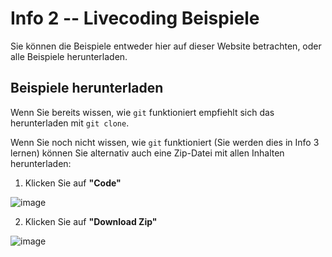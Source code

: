 # Info 2 -- Livecoding Beispiele

Sie können die Beispiele entweder hier auf dieser Website betrachten, oder alle Beispiele herunterladen.

## Beispiele herunterladen
Wenn Sie bereits wissen, wie `git` funktioniert empfiehlt sich das herunterladen mit `git clone`. 

Wenn Sie noch nicht wissen, wie `git` funktioniert (Sie werden dies in Info 3 lernen) können Sie alternativ auch eine Zip-Datei mit allen Inhalten herunterladen:


1. Klicken Sie auf **"Code"**

  ![image](https://github.com/se-tuebingen/info2-demos/assets/408265/1960b4bc-caca-4091-9ecc-79e9ac9bf4aa)

2. Klicken Sie auf **"Download Zip"**

  ![image](https://github.com/se-tuebingen/info2-demos/assets/408265/72457467-2e32-4fac-bc0d-257893174516)

